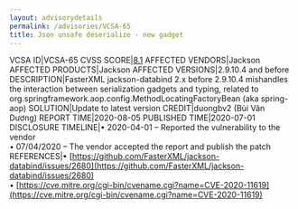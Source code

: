 ```yaml
---
layout: advisorydetails
permalink: /advisories/VCSA-65
title: Json unsafe deserialize - new gadget
---
```

VCSA ID|VCSA-65
CVSS SCORE|[8.1](https://nvd.nist.gov/vuln-metrics/cvss/v3-calculator?calculator&version=3.0&vector=(AV:N/AC:H/PR:N/UI:N/S:U/C:H/I:H/A:H))
AFFECTED VENDORS|Jackson
AFFECTED PRODUCTS|Jackson
AFFECTED VERSIONS|2.9.10.4 and before
DESCRIPTION|FasterXML jackson-databind 2.x before 2.9.10.4 mishandles the interaction between serialization gadgets and typing, related to org.springframework.aop.config.MethodLocatingFactoryBean (aka spring-aop)
SOLUTION|Update to latest version
CREDIT|duongbv2 (Bùi Văn Dương)
REPORT TIME|2020-08-05
PUBLISHED TIME|2020-07-01
DISCLOSURE TIMELINE|&#8226; 2020-04-01 – Reported the vulnerability to the vendor<br>&#8226; 07/04/2020 – The vendor accepted the report and publish the patch
REFERENCES|&#8226; [https://github.com/FasterXML/jackson-databind/issues/2680](https://github.com/FasterXML/jackson-databind/issues/2680)<br>&#8226; [https://cve.mitre.org/cgi-bin/cvename.cgi?name=CVE-2020-11619](https://cve.mitre.org/cgi-bin/cvename.cgi?name=CVE-2020-11619)
